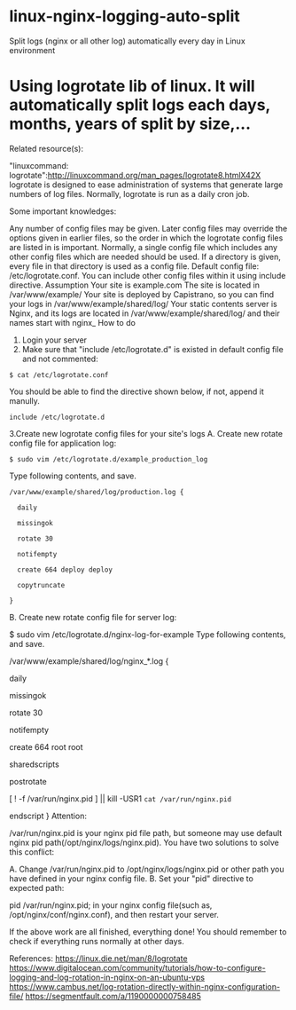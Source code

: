 # linux-nginx-logging-auto-split
Split logs (nginx or all other log) automatically every day in Linux environment

# Using logrotate lib of linux. It will automatically split logs each days, months, years of split by size,...

Related resource(s):

"linuxcommand: logrotate":http://linuxcommand.org/man_pages/logrotate8.htmlX42X
logrotate is designed to ease administration of systems that generate large numbers of log files. Normally, logrotate is run as a daily cron job.

Some important knowledges:

Any number of config files may be given. Later config files may override the options given in earlier files, so the order in which the logrotate config files are listed in is important. Normally, a single config file which includes any other config files which are needed should be used. If a directory is given, every file in that directory is used as a config file.
Default config file: /etc/logrotate.conf. You can include other config files within it using include directive.
Assumption
Your site is example.com
The site is located in /var/www/example/
Your site is deployed by Capistrano, so you can find your logs in /var/www/example/shared/log/
Your static contents server is Nginx, and its logs are located in /var/www/example/shared/log/ and their names start with nginx_
How to do
1. Login your server
2. Make sure that "include /etc/logrotate.d" is existed in default config file and not commented:
```linux
$ cat /etc/logrotate.conf
```
You should be able to find the directive shown below, if not, append it manully.
```linux
include /etc/logrotate.d
```
3.Create new logrotate config files for your site's logs
A. Create new rotate config file for application log:
```linux
$ sudo vim /etc/logrotate.d/example_production_log
```
Type following contents, and save.
```logrotate config
/var/www/example/shared/log/production.log {

  daily

  missingok

  rotate 30

  notifempty

  create 664 deploy deploy

  copytruncate

}
```
B. Create new rotate config file for server log:

$ sudo vim /etc/logrotate.d/nginx-log-for-example
Type following contents, and save.

/var/www/example/shared/log/nginx_*.log {

  daily

  missingok

  rotate 30

  notifempty

  create 664 root root

  sharedscripts

  postrotate

  [ ! -f /var/run/nginx.pid ] || kill -USR1 `cat /var/run/nginx.pid`

  endscript
}
Attention:

/var/run/nginx.pid is your nginx pid file path, but someone may use default nginx pid path(/opt/nginx/logs/nginx.pid). You have two solutions to solve this conflict:

A. Change /var/run/nginx.pid to /opt/nginx/logs/nginx.pid or other path you have defined in your nginx config file.
B. Set your "pid" directive to expected path:

pid /var/run/nginx.pid;
in your nginx config file(such as, /opt/nginx/conf/nginx.conf), and then restart your server.

If the above work are all finished, everything done! You should remember to check if everything runs normally at other days.


References:
https://linux.die.net/man/8/logrotate
https://www.digitalocean.com/community/tutorials/how-to-configure-logging-and-log-rotation-in-nginx-on-an-ubuntu-vps
https://www.cambus.net/log-rotation-directly-within-nginx-configuration-file/
https://segmentfault.com/a/1190000000758485

